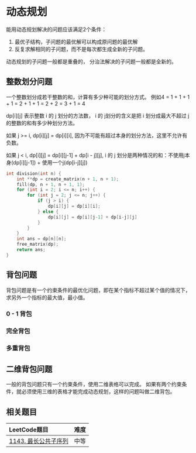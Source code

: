 # 动态规划

能用动态规划解决的问题应该满足2个条件：
1. 最优子结构，子问题的最优解可以构成原问题的最优解
2. 反复求解相同的子问题，而不是每次都生成全新的子问题。

动态规划的子问题一般都是重叠的， 分治法解决的子问题一般都是全新的。

## 整数划分问题

一个整数划分成若干整数的和，计算有多少种可能的划分方式。
例如4 = 1 + 1 + 1 + 1 = 2 + 1 + 1 = 2 + 2 = 3 + 1 = 4

dp[i][j] 表示整数 i 的 j 划分的方法数， i 的 j划分的含义是把 i 划分成最大不超过 j的整数的和有多少种划分方法。

如果 j >= i, dp[i][j] = dp[i][i], 因为不可能有超过本身的划分方法，这里不允许有负数。

如果 j < i, dp[i][j] = dp[i][j-1] + dp[i - j][j], i 的 j 划分是两种情况的和：不使用j本身(dp[i][j-1]) + 使用一个j(dp[i-j][j])

```c
int division(int n) {
    int **dp = create_matrix(n + 1, n + 1);
    fill(dp, n + 1, n + 1, 1);
    for (int i = 2; i <= n; i++) {
        for (int j = 2; j <= n; j++) {
            if (j > i) {
                dp[i][j] = dp[i][i];
            } else {
                dp[i][j] = dp[i][j-1] + dp[i-j][j]
            }
        }
    }
    int ans = dp[n][n];
    free_matrix(dp);
    return ans;
}
```

## 背包问题

背包问题是有一个约束条件的最优化问题，即在某个指标不超过某个值的情况下，求另外一个指标的最大值，最小值。

### 0 - 1 背包

### 完全背包

### 多重背包

## 二维背包问题

一般的背包问题只有一个约束条件，使用二维表格可以完成。
如果有两个约束条件，就必须使用三维的表格才能完成动态规划，这样的问题叫做二维背包。



## 相关题目

|LeetCode题目                                 | 难度  |
|:--------------------------------------------|:-----:|
[1143. 最长公共子序列](../leetcode/1143/readme.md)| 中等

